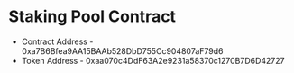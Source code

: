 # Staking Pool Contract

- Contract Address - 0xa7B6Bfea9AA15BAAb528DbD755Cc904807aF79d6
- Token Address - 0xaa070c4DdF63A2e9231a58370c1270B7D6D42727